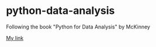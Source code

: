# python-data-analysis
Following the book "Python for Data Analysis" by McKinney

[My link](https://github.com/ivana-g/python-data-analysis/blob/preliminaries/README.md#python-data-analysis)

